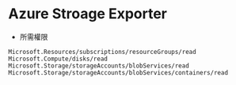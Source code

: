 # Azure Stroage Exporter

* 所需權限
```
Microsoft.Resources/subscriptions/resourceGroups/read
Microsoft.Compute/disks/read
Microsoft.Storage/storageAccounts/blobServices/read
Microsoft.Storage/storageAccounts/blobServices/containers/read
```